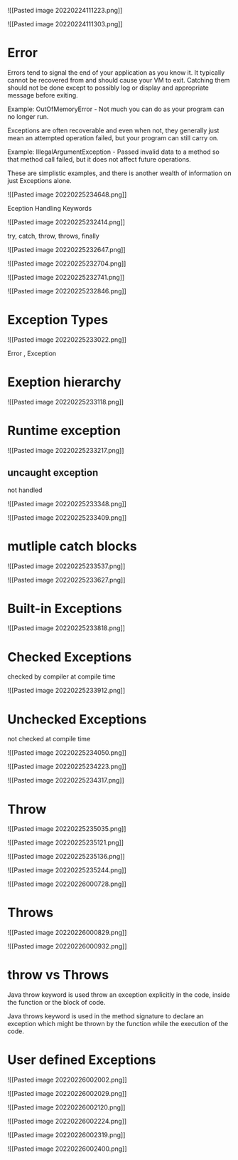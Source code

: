 
![[Pasted image 20220224111223.png]]

![[Pasted image 20220224111303.png]]

# Error

Errors tend to signal the end of your application as you know it. It typically cannot be recovered from and should cause your VM to exit. Catching them should not be done except to possibly log or display and appropriate message before exiting.

Example: OutOfMemoryError - Not much you can do as your program can no longer run.

Exceptions are often recoverable and even when not, they generally just mean an attempted operation failed, but your program can still carry on.

Example: IllegalArgumentException - Passed invalid data to a method so that method call failed, but it does not affect future operations.

These are simplistic examples, and there is another wealth of information on just Exceptions alone.


![[Pasted image 20220225234648.png]]


Eception Handling Keywords

![[Pasted image 20220225232414.png]]

try, catch, throw, throws, finally

![[Pasted image 20220225232647.png]]

![[Pasted image 20220225232704.png]]

![[Pasted image 20220225232741.png]]

![[Pasted image 20220225232846.png]]

# Exception Types

![[Pasted image 20220225233022.png]]

Error , Exception

# Exeption hierarchy

![[Pasted image 20220225233118.png]]

# Runtime exception

![[Pasted image 20220225233217.png]]

## uncaught exception

not handled

![[Pasted image 20220225233348.png]]

![[Pasted image 20220225233409.png]]

# mutliple catch blocks

![[Pasted image 20220225233537.png]]

![[Pasted image 20220225233627.png]]

# Built-in Exceptions

![[Pasted image 20220225233818.png]]

# Checked Exceptions

checked by compiler at compile time

![[Pasted image 20220225233912.png]]

# Unchecked Exceptions

not checked at compile time

![[Pasted image 20220225234050.png]]

![[Pasted image 20220225234223.png]]

![[Pasted image 20220225234317.png]]

# Throw

![[Pasted image 20220225235035.png]]

![[Pasted image 20220225235121.png]]

![[Pasted image 20220225235136.png]]

![[Pasted image 20220225235244.png]]

![[Pasted image 20220226000728.png]]

# Throws

![[Pasted image 20220226000829.png]]

![[Pasted image 20220226000932.png]]


# throw vs Throws

 Java throw keyword is used throw an exception explicitly in the code, inside the function or the block of code.

Java throws keyword is used in the method signature to declare an exception which might be thrown by the function while the execution of the code.


# User defined Exceptions

![[Pasted image 20220226002002.png]]

![[Pasted image 20220226002029.png]]

![[Pasted image 20220226002120.png]]

![[Pasted image 20220226002224.png]]

![[Pasted image 20220226002319.png]]

![[Pasted image 20220226002400.png]]

